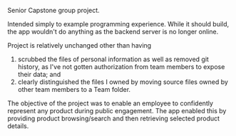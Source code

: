 Senior Capstone group project.

Intended simply to example programming experience. While it should build, the app wouldn't do anything as the backend server is no longer online.

Project is relatively unchanged other than having
1) scrubbed the files of personal information as well as removed git history, as I've not gotten authorization from team members to expose their data; and
2) clearly distinguished the files I owned by moving source files owned by other team members to a Team folder.

The objective of the project was to enable an employee to confidently represent any product during public engagement. The app enabled this by providing product browsing/search and then retrieving selected product details.
